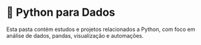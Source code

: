 # 📘 Python para Dados
Esta pasta contém estudos e projetos relacionados a Python, com foco em análise de dados, pandas, visualização e automações.